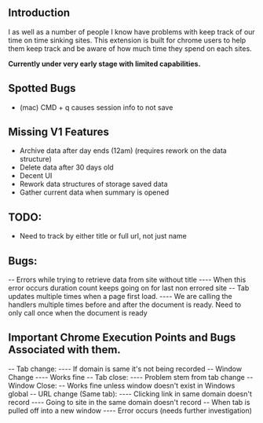 ## Introduction
I as well as a number of people I know have problems with keep track of our time on time sinking sites. 
This extension is built for chrome users to help them keep track and be aware of how much time they spend on each sites.

**Currently under very early stage with limited capabilities.**

## Spotted Bugs
- (mac) CMD + q causes session info to not save

## Missing V1 Features
- Archive data after day ends (12am) (requires rework on the data structure)
- Delete data after 30 days old
- Decent UI
- Rework data structures of storage saved data  
- Gather current data when summary is opened


## TODO:
- Need to track by either title or full url, not just name

## Bugs:
-- Errors while trying to retrieve data from site without title
---- When this error occurs duration count keeps going on for last non errored site
-- Tab updates multiple times when a page first load.
---- We are calling the handlers multiple times before and after the document is ready. Need to only call once when the document is ready


## Important Chrome Execution Points and Bugs Associated with them.
-- Tab change:
---- If domain is same it's not being recorded
-- Window Change
---- Works fine
-- Tab close:
---- Problem stem from tab change
-- Window Close:
-- Works fine unless window doesn't exist in Windows global
-- URL change (Same tab):
---- Clicking link in same domain doesn't record
---- Going to site in the same domain doesn't record
-- When tab is pulled off into a new window 
---- Error occurs (needs further investigation)
